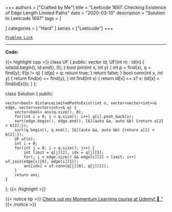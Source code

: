 
+++
authors = ["Crafted by Me"]
title = "Leetcode 1697: Checking Existence of Edge Length Limited Paths"
date = "2020-03-10"
description = "Solution to Leetcode 1697"
tags = [
    
]
categories = [
    "Hard"
]
series = ["Leetcode"]
+++



[`Problem Link`](https://leetcode.com/problems/checking-existence-of-edge-length-limited-paths/description/)

---



**Code:**

{{< highlight cpp >}}
class UF {
    public:
    vector<int> id;
    UF(int n) : id(n) {
        iota(id.begin(), id.end(), 0);
    }
    bool join(int x, int y) {
        int p = find(x), q = find(y);
        if(p != q) {
            id[p] = q;
            return true;
        }
        return false;
    }
    bool conn(int x, int y) {
        return find(x) == find(y);
    }
    int find(int x) {
        return id[x] == x? x: (id[x] = find(id[x]));
    }
};

class Solution {
public:
    
    vector<bool> distanceLimitedPathsExist(int n, vector<vector<int>>& edge, vector<vector<int>>& q) {
        vector<bool> ans(q.size(), 0);
        for(int i = 0; i < q.size(); i++) q[i].push_back(i); 
        sort(edge.begin(), edge.end(), [&](auto &a, auto &b) {return a[2] < b[2];});
        sort(q.begin(), q.end(), [&](auto &a, auto &b) {return a[2] < b[2];});        
        UF uf(n);
        int i = 0;
        for(int j = 0; j < q.size(); j++) {
            int limit = q[j][2], idx = q[j][3];
            for(; i < edge.size() && edge[i][2] < limit; i++) uf.join(edge[i][0], edge[i][1]);
            ans[idx] = uf.conn(q[j][0], q[j][1]);
        }
        return ans;
    }
};
{{< /highlight >}}



{{< notice tip >}}
[Check out my Momentum Learning course at Udemy! 🚀 "](https://www.udemy.com/course/blind-75-the-data-structures-and-algorithms-essentials/)
{{< /notice >}}

